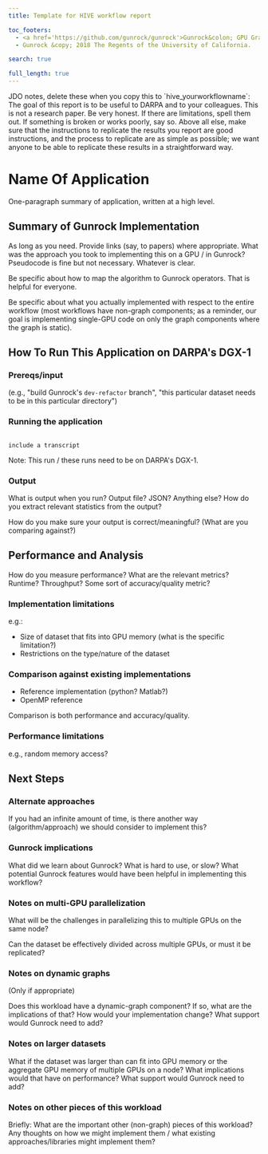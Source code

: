 ```yaml
---
title: Template for HIVE workflow report

toc_footers:
  - <a href='https://github.com/gunrock/gunrock'>Gunrock&colon; GPU Graph Analytics</a>
  - Gunrock &copy; 2018 The Regents of the University of California.

search: true

full_length: true
---
```


<aside class="notice">
  JDO notes, delete these when you copy this to `hive_yourworkflowname`: The goal of this report is to be useful to DARPA and to your colleagues. This is not a research paper. Be very honest. If there are limitations, spell them out. If something is broken or works poorly, say so. Above all else, make sure that the instructions to replicate the results you report are good instructions, and the process to replicate are as simple as possible; we want anyone to be able to replicate these results in a straightforward way.
</aside>

# Name Of Application

One-paragraph summary of application, written at a high level.

## Summary of Gunrock Implementation

As long as you need. Provide links (say, to papers) where appropriate. What was the approach you took to implementing this on a GPU / in Gunrock? Pseudocode is fine but not necessary. Whatever is clear.

Be specific about how to map the algorithm to Gunrock operators. That is helpful for everyone.

Be specific about what you actually implemented with respect to the entire workflow (most workflows have non-graph components; as a reminder, our goal is implementing single-GPU code on only the graph components where the graph is static).

## How To Run This Application on DARPA's DGX-1

### Prereqs/input

(e.g., "build Gunrock's `dev-refactor` branch", "this particular dataset needs to be in this particular directory")

### Running the application

<code>
include a transcript
</code>

Note: This run / these runs need to be on DARPA's DGX-1.

### Output

What is output when you run? Output file? JSON? Anything else? How do you extract relevant statistics from the output?

How do you make sure your output is correct/meaningful? (What are you comparing against?)

## Performance and Analysis

How do you measure performance? What are the relevant metrics? Runtime? Throughput? Some sort of accuracy/quality metric?

### Implementation limitations

e.g.:

- Size of dataset that fits into GPU memory (what is the specific limitation?)
- Restrictions on the type/nature of the dataset

### Comparison against existing implementations

- Reference implementation (python? Matlab?)
- OpenMP reference

Comparison is both performance and accuracy/quality.



### Performance limitations

e.g., random memory access?

## Next Steps

### Alternate approaches

If you had an infinite amount of time, is there another way (algorithm/approach) we should consider to implement this?

### Gunrock implications

What did we learn about Gunrock? What is hard to use, or slow? What potential Gunrock features would have been helpful in implementing this workflow?

### Notes on multi-GPU parallelization

What will be the challenges in parallelizing this to multiple GPUs on the same node?

Can the dataset be effectively divided across multiple GPUs, or must it be replicated?

### Notes on dynamic graphs

(Only if appropriate)

Does this workload have a dynamic-graph component? If so, what are the implications of that? How would your implementation change? What support would Gunrock need to add?

### Notes on larger datasets

What if the dataset was larger than can fit into GPU memory or the aggregate GPU memory of multiple GPUs on a node? What implications would that have on performance? What support would Gunrock need to add?

### Notes on other pieces of this workload

Briefly: What are the important other (non-graph) pieces of this workload? Any thoughts on how we might implement them / what existing approaches/libraries might implement them?
